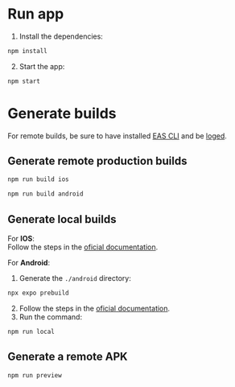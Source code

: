 # Run app

1. Install the dependencies:

```bash
npm install
```

2. Start the app:
```bash
npm start
```

# Generate builds
For remote builds, be sure to have installed [EAS CLI](https://docs.expo.dev/build/setup/#install-the-latest-eas-cli) and be [loged](https://docs.expo.dev/build/setup/#log-in-to-your-expo-account).

## Generate remote production builds
```bash
npm run build ios
```
```bash
npm run build android
```

## Generate local builds
For **IOS**:\
Follow the steps in the [oficial documentation](https://docs.expo.dev/guides/local-app-production/#ios).

For **Android**:
1. Generate the `./android` directory:
```bash
npx expo prebuild
```
2. Follow the steps in the [oficial documentation](https://docs.expo.dev/guides/local-app-production/).
3. Run the command:
```bash
npm run local
```

## Generate a remote APK
```bash
npm run preview
```
